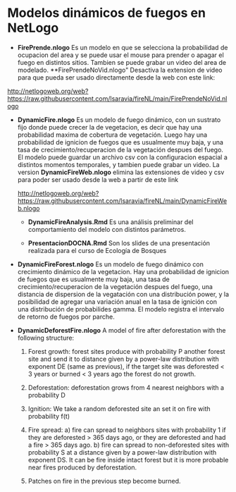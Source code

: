 # Modelos dinámicos de fuegos en NetLogo 

* **FirePrende.nlogo** Es un modelo en que se selecciona la probabilidad de ocupacion del area y se puede usar el mouse para prender o apagar el fuego en distintos sitios. Tambien se puede grabar un video del area de modelado. **FirePrendeNoVid.nlogo" Desactiva la extension de video para que pueda ser usado directamente desde la web con este link:

<http://netlogoweb.org/web?https://raw.githubusercontent.com/lsaravia/fireNL/main/FirePrendeNoVid.nlogo>

* **DynamicFire.nlogo** Es un modelo de fuego dinámico, con un sustrato fijo donde puede crecer la de vegetacion, es decir que hay una probabilidad maxima de cobertura de vegetación. Luego hay una probabilidad de ignicion de fuegos que es usualmente muy baja, y una tasa de crecimiento/recuperacion de la vegetación despues del fuego. El modelo puede guardar un archivo csv con la configuracion espacial a distintos momentos temporales, y tambien puede grabar un video. La version **DynamicFireWeb.nlogo** elimina las extensiones de video y csv para poder ser usado desde la web a partir de este link

	<http://netlogoweb.org/web?https://raw.githubusercontent.com/lsaravia/fireNL/main/DynamicFireWeb.nlogo>

	* **DynamicFireAnalysis.Rmd** Es una análisis preliminar del comportamiento del modelo con distintos parámetros. 

	* **PresentacionDOCNA.Rmd** Son los slides de una presentación realizada para el curso de Ecología de Bosques 

* **DynamicFireForest.nlogo** Es un modelo de fuego dinámico con crecimiento dinámico de la vegetacion. Hay una probabilidad de ignicion de fuegos que es usualmente muy baja,  una tasa de crecimiento/recuperacion de la vegetación despues del fuego, una distancia de dispersion de la vegatación con una distribución power, y la posibilidad de agregar una variación anual en la tasa de ignición con una distribución de probabilides gamma.  El modelo registra el intervalo de retorno de fuegos por parche. 

* **DynamicDeforestFire.nlogo** A model of fire after deforestation with the following structure: 
	
	1) Forest growth: forest sites produce with probability P another forest site and send it to distance given by a power-law distribution with exponent DE (same as previous), if the target site was deforested < 3 years or burned < 3 years ago the forest do not growth. 

	2) Deforestation: deforestation grows from 4 nearest neighbors with a probability D

	3) Ignition: We take a random deforested site an set it on fire with probability f(t)

	4) Fire spread: a) fire can spread to neighbors sites with probability 1 if they are deforested > 365 days ago, or they are deforested and had a fire > 365 days ago. b) fire can spread to non-deforested sites with probability S at a distance given by a power-law distribution with exponent DS. It can be fire inside intact forest but it is more probable near fires produced by deforestation.

	5) Patches on fire in the previous step become burned. 

